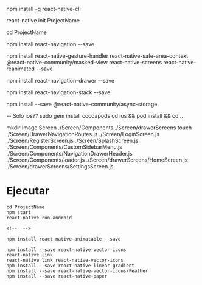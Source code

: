 npm install -g react-native-cli

react-native init ProjectName

cd ProjectName

npm install react-navigation --save


npm install react-native-gesture-handler react-native-safe-area-context @react-native-community/masked-view react-native-screens react-native-reanimated --save


npm install react-navigation-drawer --save


npm install react-navigation-stack --save


npm install --save @react-native-community/async-storage

-- Solo ios??
sudo gem install cocoapods
cd ios && pod install && cd ..


mkdir Image Screen ./Screen/Components ./Screen/drawerScreens
touch ./Screen/DrawerNavigationRoutes.js ./Screen/LoginScreen.js ./Screen/RegisterScreen.js ./Screen/SplashScreen.js ./Screen/Components/CustomSidebarMenu.js ./Screen/Components/NavigationDrawerHeader.js ./Screen/Components/loader.js ./Screen/drawerScreens/HomeScreen.js ./Screen/drawerScreens/SettingsScreen.js


# Ejecutar

    cd ProjectName
    npm start
    react-native run-android

    <!--  -->
    
    npm install react-native-animatable --save

    npm install --save react-native-vector-icons
    react-native link
    react-native link react-native-vector-icons
    npm install --save react-native-linear-gradient
    npm install --save react-native-vector-icons/Feather
    npm install --save react-native-paper